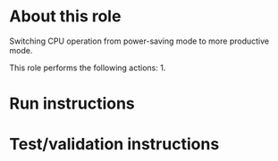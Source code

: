 # About this role

Switching CPU operation from power-saving mode to more productive mode.

This role performs the following actions:
1. 

# Run instructions

# Test/validation instructions















